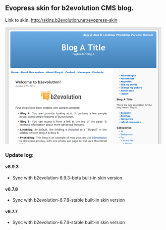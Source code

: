 ## Evopress skin for b2evolution CMS blog.

Link to skin: http://skins.b2evolution.net/evopress-skin

<img src="skinshot.png"/>

### Update log:

#### v6.9.3
- Sync with b2evolution-6.9.3-beta built-in skin version

#### v6.7.8
- Sync with b2evolution-6.7.8-stable built-in skin version

#### v6.7.7
- Sync with b2evolution-6.7.6-stable built-in skin version
